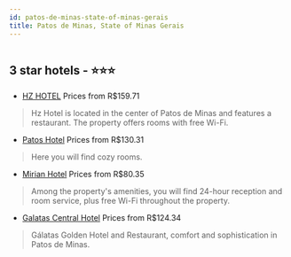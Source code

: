 ```yaml
---
id: patos-de-minas-state-of-minas-gerais
title: Patos de Minas, State of Minas Gerais
---
```


<center><img src="https://static.hotelurbano.com/reservas/prod0/11/11602/5bb28a429ddfe_hz-hotel.PNG" alt="" /></center>


##  3 star hotels - ⭐️⭐️⭐️

-    [HZ HOTEL](https://us.hurb.com/br/hotels/patos-de-minas/hz-hotel-11602?cmp=18055) Prices from R$159.71
   > Hz Hotel is located in the center of Patos de Minas and features a restaurant. The property offers rooms with free Wi-Fi.
-    [Patos Hotel](https://us.hurb.com/br/hotels/patos-de-minas/patos-hotel-11834?cmp=18055) Prices from R$130.31
   > Here you will find cozy rooms.
-    [Mirian Hotel](https://us.hurb.com/br/hotels/patos-de-minas/mirian-hotel-17506?cmp=18055) Prices from R$80.35
   > Among the property's amenities, you will find 24-hour reception and room service, plus free Wi-Fi throughout the property.
-    [Galatas Central Hotel](https://us.hurb.com/br/hotels/patos-de-minas/galatas-central-hotel-11614?cmp=18055) Prices from R$124.34
   > Gálatas Golden Hotel and Restaurant, comfort and sophistication in Patos de Minas.
